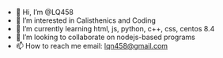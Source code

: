 - 👋 Hi, I’m @LQ458
- 👀 I’m interested in Calisthenics and Coding
- 🌱 I’m currently learning html, js, python, c++, css, centos 8.4
- 💞️ I’m looking to collaborate on nodejs-based programs
- 📫 How to reach me email: lqn458@gmail.com

<!---
LQ458/LQ458 is a ✨ special ✨ repository because its `README.md` (this file) appears on your GitHub profile.
You can click the Preview link to take a look at your changes.
--->
